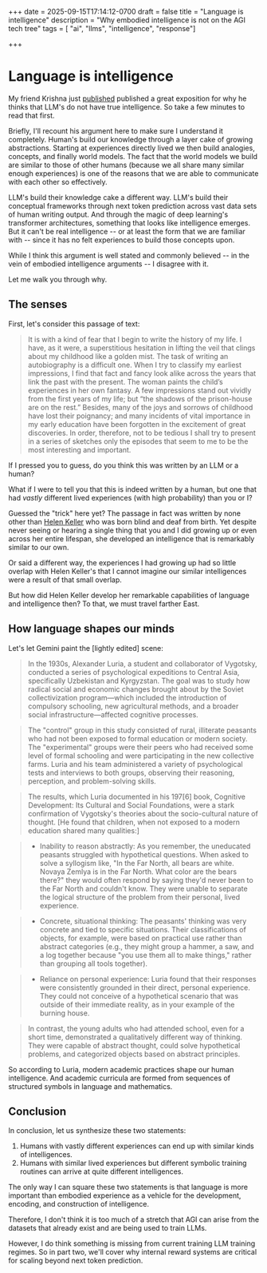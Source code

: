 +++
date = 2025-09-15T17:14:12-0700
draft = false
title = "Language is intelligence"
description = "Why embodied intelligence is not on the AGI tech tree"
tags = [ "ai", "llms", "intelligence", "response"]

+++

# Language is intelligence

My friend Krishna just [published](https://highentropythoughts.substack.com/p/the-ungrounded-flavor) published a great exposition for why he thinks that LLM's do not have true intelligence. So take a few minutes to read that first.

Briefly, I'll recount his argument here to make sure I understand it completely. Human's build our knowledge through a layer cake of growing abstractions. Starting at experiences directly lived we then build analogies, concepts, and finally world models. The fact that the world models we build are similar to those of other humans (because we all share many similar enough experiences) is one of the reasons that we are able to communicate with each other so effectively.

LLM's build their knowledge cake a different way. LLM's build their conceptual frameworks through next token prediction across vast data sets of human writing output. And through the magic of deep learning's transformer architectures, something that looks like intelligence emerges. But it can't be real intelligence -- or at least the form that we are familiar with -- since it has no felt experiences to build those concepts upon.

While I think this argument is well stated and commonly believed -- in the vein of embodied intelligence arguments -- I disagree with it.

Let me walk you through why.

## The senses
First, let's consider this passage of text:

> It is with a kind of fear that I begin to write the history of my life. I have, as it were, a superstitious hesitation in lifting the veil that clings about my childhood like a golden mist. The task of writing an autobiography is a difficult one. When I try to classify my earliest impressions, I find that fact and fancy look alike across the years that link the past with the present. The woman paints the child’s experiences in her own fantasy. A few impressions stand out vividly from the first years of my life; but “the shadows of the prison-house are on the rest.” Besides, many of the joys and sorrows of childhood have lost their poignancy; and many incidents of vital importance in my early education have been forgotten in the excitement of great discoveries. In order, therefore, not to be tedious I shall try to present in a series of sketches only the episodes that seem to me to be the most interesting and important.

If I pressed you to guess, do you think this was written by an LLM or a human?

What if I were to tell you that this is indeed written by a human, but one that had _vastly_ different lived experiences (with high probability) than you or I?

Guessed the "trick" here yet? The passage in fact was written by none other than [Helen Keller](https://standardebooks.org/ebooks/helen-keller/the-story-of-my-life/text/chapter-1-1) who was born blind and deaf from birth. Yet despite never seeing or hearing a single thing that you and I did growing up or even across her entire lifespan, she developed an intelligence that is remarkably similar to our own.

Or said a different way, the experiences I had growing up had so little overlap with Helen Keller's that I cannot imagine our similar intelligences were a result of that small overlap.

But how did Helen Keller develop her remarkable capabilities of language and intelligence then? To that, we must travel farther East.

## How language shapes our minds
Let's let Gemini paint the [lightly edited] scene:
> In the 1930s, Alexander Luria, a student and collaborator of Vygotsky, conducted a series of psychological expeditions to Central Asia, specifically Uzbekistan and Kyrgyzstan. The goal was to study how radical social and economic changes brought about by the Soviet collectivization program—which included the introduction of compulsory schooling, new agricultural methods, and a broader social infrastructure—affected cognitive processes.

> The "control" group in this study consisted of rural, illiterate peasants who had not been exposed to formal education or modern society. The "experimental" groups were their peers who had received some level of formal schooling and were participating in the new collective farms. Luria and his team administered a variety of psychological tests and interviews to both groups, observing their reasoning, perception, and problem-solving skills.

> The results, which Luria documented in his 197[6] book, Cognitive Development: Its Cultural and Social Foundations, were a stark confirmation of Vygotsky's theories about the socio-cultural nature of thought. [He found that children, when not exposed to a modern education shared many qualities:]

> * Inability to reason abstractly: As you remember, the uneducated peasants struggled with hypothetical questions. When asked to solve a syllogism like, "In the Far North, all bears are white. Novaya Zemlya is in the Far North. What color are the bears there?" they would often respond by saying they'd never been to the Far North and couldn't know. They were unable to separate the logical structure of the problem from their personal, lived experience.

> * Concrete, situational thinking: The peasants' thinking was very concrete and tied to specific situations. Their classifications of objects, for example, were based on practical use rather than abstract categories (e.g., they might group a hammer, a saw, and a log together because "you use them all to make things," rather than grouping all tools together).

> * Reliance on personal experience: Luria found that their responses were consistently grounded in their direct, personal experience. They could not conceive of a hypothetical scenario that was outside of their immediate reality, as in your example of the burning house.

> In contrast, the young adults who had attended school, even for a short time, demonstrated a qualitatively different way of thinking. They were capable of abstract thought, could solve hypothetical problems, and categorized objects based on abstract principles.

So according to Luria, modern academic practices shape our human intelligence. And academic curricula are formed from sequences of structured symbols in language and mathematics.

## Conclusion
In conclusion, let us synthesize these two statements:

1. Humans with vastly different experiences can end up with similar kinds of intelligences.
2. Humans with similar lived experiences but different symbolic training routines can arrive at quite different intelligences.

The only way I can square these two statements is that language is more important than embodied experience as a vehicle for the development, encoding, and construction of intelligence.

Therefore, I don't think it is too much of a stretch that AGI can arise from the datasets that already exist and are being used to train LLMs.

However, I do think something is missing from current training LLM training regimes. So in part two, we'll cover why internal reward systems are critical for scaling beyond next token prediction.
